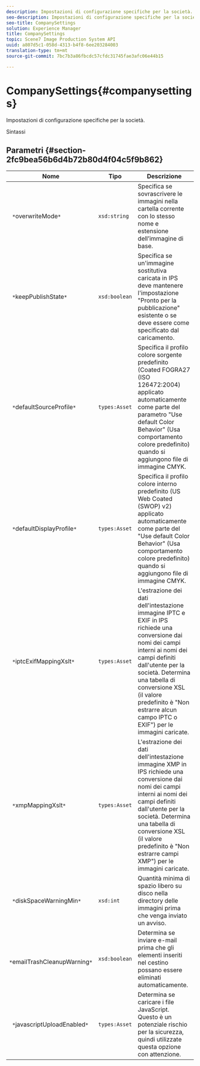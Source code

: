 ```yaml
---
description: Impostazioni di configurazione specifiche per la società.
seo-description: Impostazioni di configurazione specifiche per la società.
seo-title: CompanySettings
solution: Experience Manager
title: CompanySettings
topic: Scene7 Image Production System API
uuid: a807d5c1-058d-4313-b4f8-6ee203284003
translation-type: tm+mt
source-git-commit: 7bc7b3a86fbcdc57cfdc31745fae3afc06e44b15

---
```



# CompanySettings{#companysettings}

Impostazioni di configurazione specifiche per la società.

Sintassi

## Parametri {#section-2fc9bea56b6d4b72b80d4f04c5f9b862}

| Nome | Tipo | Descrizione |
|---|---|---|
| ` *`overwriteMode`*` | `xsd:string` | Specifica se sovrascrivere le immagini nella cartella corrente con lo stesso nome e estensione dell’immagine di base. |
| ` *`keepPublishState`*` | `xsd:boolean` | Specifica se un&#39;immagine sostitutiva caricata in IPS deve mantenere l&#39;impostazione &quot;Pronto per la pubblicazione&quot; esistente o se deve essere come specificato dal caricamento. |
| ` *`defaultSourceProfile`*` | `types:Asset` | Specifica il profilo colore sorgente predefinito (Coated FOGRA27 (ISO 126472:2004) applicato automaticamente come parte del parametro &quot;Use default Color Behavior&quot; (Usa comportamento colore predefinito) quando si aggiungono file di immagine CMYK. |
| ` *`defaultDisplayProfile`*` | `types:Asset` | Specifica il profilo colore interno predefinito (US Web Coated (SWOP) v2) applicato automaticamente come parte del &quot;Use default Color Behavior&quot; (Usa comportamento colore predefinito) quando si aggiungono file di immagine CMYK. |
| ` *`iptcExifMappingXslt`*` | `types:Asset` | L&#39;estrazione dei dati dell&#39;intestazione immagine IPTC e EXIF in IPS richiede una conversione dai nomi dei campi interni ai nomi dei campi definiti dall&#39;utente per la società. Determina una tabella di conversione XSL (il valore predefinito è &quot;Non estrarre alcun campo IPTC o EXIF&quot;) per le immagini caricate. |
| ` *`xmpMappingXslt`*` | `types:Asset` | L&#39;estrazione dei dati dell&#39;intestazione immagine XMP in IPS richiede una conversione dai nomi dei campi interni ai nomi dei campi definiti dall&#39;utente per la società. Determina una tabella di conversione XSL (il valore predefinito è &quot;Non estrarre campi XMP&quot;) per le immagini caricate. |
| ` *`diskSpaceWarningMin`*` | `xsd:int` | Quantità minima di spazio libero su disco nella directory delle immagini prima che venga inviato un avviso. |
| ` *`emailTrashCleanupWarning`*` | `xsd:boolean` | Determina se inviare e-mail prima che gli elementi inseriti nel cestino possano essere eliminati automaticamente. |
| ` *`javascriptUploadEnabled`*` | `types:Asset` | Determina se caricare i file JavaScript. Questo è un potenziale rischio per la sicurezza, quindi utilizzate questa opzione con attenzione. |

